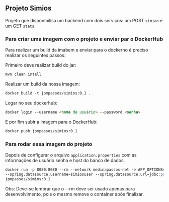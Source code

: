 ## Projeto Simios

Projeto que disponibilisa um backend com dois serviços: um POST `simian` e um GET `stats`.

### Para criar uma imagem com o projeto e enviar par o DockerHub

Para realizar um build da imabem e enviar para o dockerho é preciso realizar os seguintes passos:

Primeiro deve realizar build do jar:

```markdown
mvn clean intall
```

Realizar um build da nossa imagem:

```markdown
docker build -t jpmpassos/simios:0.1 .
```

Logar no seu dockerhub:

```markdown
docker login --username <nome de usuário> --password <senha>
```

E por fim subir a imagem para o DockerHub:

```markdown
docker push jpmpassos/simios:0.1
```

### Para rodar essa imagem do projeto

Depois de configurar o arquivo `application.properties` com as informações de usuário senha e host do banco de dados.

```markdown
docker run -p 8080:8080 --rm --network medinapassos-net -e APP_OPTIONS='--spring.datasource.password=admin123
--spring.datasource.username=simiosuser --spring.datasource.url=jdbc:postgresql://simiosdb:5432/simios'
jpmpassos/simios:0.1
```

Obs: Deve-se lembrar que o --rm deve ser usado apenas para desenvolvimento, pois o mesmo remove o container após
finalizar.